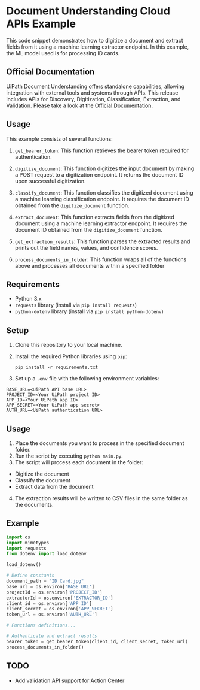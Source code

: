 # Document Understanding Cloud APIs Example

This code snippet demonstrates how to digitize a document and extract fields from it using a machine learning extractor endpoint. In this example, the ML model used is for processing ID cards.

## Official Documentation

UiPath Document Understanding offers standalone capabilities, allowing integration with external tools and systems through APIs. This release includes APIs for Discovery, Digitization, Classification, Extraction, and Validation. Please take a look at the [Official Documentation](https://docs.uipath.com/document-understanding/automation-cloud/latest/api-guide/example).

## Usage

This example consists of several functions:

1. `get_bearer_token`: This function retrieves the bearer token required for authentication.

2. `digitize_document`: This function digitizes the input document by making a POST request to a digitization endpoint. It returns the document ID upon successful digitization.

3. `classify_document`: This function classifies the digitized document using a machine learning classification endpoint. It requires the document ID obtained from the `digitize_document` function. 

4. `extract_document`: This function extracts fields from the digitized document using a machine learning extractor endpoint. It requires the document ID obtained from the `digitize_document` function.

5. `get_extraction_results`: This function parses the extracted results and prints out the field names, values, and confidence scores.

6. `process_documents_in_folder`: This function wraps all of the functions above and processes all documents within a specified folder

## Requirements

- Python 3.x
- `requests` library (install via `pip install requests`)
- `python-dotenv` library (install via `pip install python-dotenv`)

## Setup

1. Clone this repository to your local machine.
2. Install the required Python libraries using `pip`:

   `pip install -r requirements.txt`
3. Set up a `.env` file with the following environment variables:

  ```env
  BASE_URL=<UiPath API base URL>
  PROJECT_ID=<Your UiPath project ID>
  APP_ID=<Your UiPath app ID>
  APP_SECRET=<Your UiPath app secret>
  AUTH_URL=<UiPath authentication URL>
  ```

## Usage

1. Place the documents you want to process in the specified document folder.
2. Run the script by executing `python main.py`.
3. The script will process each document in the folder:
- Digitize the document
- Classify the document
- Extract data from the document
4. The extraction results will be written to CSV files in the same folder as the documents.

## Example

```python
import os
import mimetypes
import requests
from dotenv import load_dotenv

load_dotenv()

# Define constants
document_path = "ID Card.jpg"
base_url = os.environ['BASE_URL']
projectId = os.environ['PROJECT_ID']
extractorId = os.environ['EXTRACTOR_ID']
client_id = os.environ['APP_ID']
client_secret = os.environ['APP_SECRET']
token_url = os.environ['AUTH_URL']

# Functions definitions...

# Authenticate and extract results
bearer_token = get_bearer_token(client_id, client_secret, token_url)
process_documents_in_folder()
```

## TODO

* Add validation API support for Action Center
